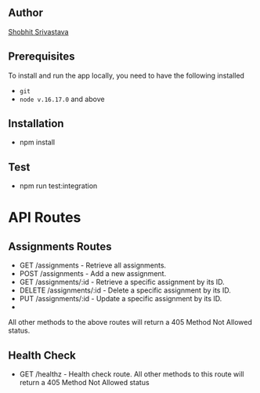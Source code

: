 ## Author

[Shobhit Srivastava](mailto:srivastava.sho@northeastern.edu)

## Prerequisites

To install and run the app locally, you need to have the following installed

- `git`
- `node v.16.17.0` and above

## Installation

- npm install

## Test
- npm run test:integration
# API Routes
## Assignments Routes
- GET /assignments - Retrieve all assignments.
- POST /assignments - Add a new assignment.
- GET /assignments/:id - Retrieve a specific assignment by its ID.
- DELETE /assignments/:id - Delete a specific assignment by its ID.
- PUT /assignments/:id - Update a specific assignment by its ID.
- 
All other methods to the above routes will return a 405 Method Not Allowed status.
## Health Check
- GET /healthz - Health check route.
All other methods to this route will return a 405 Method Not Allowed status
